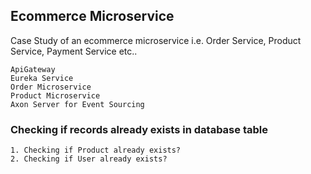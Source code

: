 ## Ecommerce Microservice

Case Study of an ecommerce microservice i.e. Order Service, Product Service, Payment Service etc..

```declarative
ApiGateway
Eureka Service
Order Microservice
Product Microservice
Axon Server for Event Sourcing
```

### Checking if records already exists in database table
    1. Checking if Product already exists?
    2. Checking if User already exists?